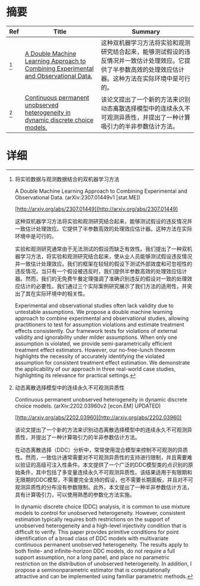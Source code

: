 # 摘要

| Ref | Title | Summary |
| --- | --- | --- |
| [^1] | [A Double Machine Learning Approach to Combining Experimental and Observational Data.](http://arxiv.org/abs/2307.01449) | 这种双机器学习方法将实验和观测研究结合起来，能够测试假设的违反情况并一致估计处理效应。它提供了半参数高效的处理效应估计器。这种方法在实际环境中是可行的。 |
| [^2] | [Continuous permanent unobserved heterogeneity in dynamic discrete choice models.](http://arxiv.org/abs/2202.03960) | 该论文提出了一个新的方法来识别动态离散选择模型中的连续永久不可观测异质性，并提出了一种计算吸引力的半非参数估计方法。 |

# 详细

[^1]: 将实验数据与观测数据结合的双机器学习方法

    A Double Machine Learning Approach to Combining Experimental and Observational Data. (arXiv:2307.01449v1 [stat.ME])

    [http://arxiv.org/abs/2307.01449](http://arxiv.org/abs/2307.01449)

    这种双机器学习方法将实验和观测研究结合起来，能够测试假设的违反情况并一致估计处理效应。它提供了半参数高效的处理效应估计器。这种方法在实际环境中是可行的。

    

    实验和观测研究通常由于无法测试的假设而缺乏有效性。我们提出了一种双机器学习方法，将实验和观测研究结合起来，使从业人员能够测试假设违反情况并一致估计处理效应。我们的框架在较轻的假设下测试外部效度和可忽视性的违反情况。当只有一个假设被违反时，我们提供半参数高效的处理效应估计器。然而，我们的无免费午餐定理强调了准确识别违反的假设对一致的处理效应估计的必要性。我们通过三个实际案例研究展示了我们方法的适用性，并突出了其在实际环境中的相关性。

    Experimental and observational studies often lack validity due to untestable assumptions. We propose a double machine learning approach to combine experimental and observational studies, allowing practitioners to test for assumption violations and estimate treatment effects consistently. Our framework tests for violations of external validity and ignorability under milder assumptions. When only one assumption is violated, we provide semi-parametrically efficient treatment effect estimators. However, our no-free-lunch theorem highlights the necessity of accurately identifying the violated assumption for consistent treatment effect estimation. We demonstrate the applicability of our approach in three real-world case studies, highlighting its relevance for practical settings.
    
[^2]: 动态离散选择模型中的连续永久不可观测异质性

    Continuous permanent unobserved heterogeneity in dynamic discrete choice models. (arXiv:2202.03960v2 [econ.EM] UPDATED)

    [http://arxiv.org/abs/2202.03960](http://arxiv.org/abs/2202.03960)

    该论文提出了一个新的方法来识别动态离散选择模型中的连续永久不可观测异质性，并提出了一种计算吸引力的半非参数估计方法。

    

    在动态离散选择（DDC）分析中，常常使用混合模型来控制不可观测的异质性。然而，一致估计通常需要对不可观测异质性的支持进行限制，并且需要难以验证的高级可注入性条件。本文提供了一个广泛的DDC模型类的点识别的原始条件，其中包括了多变量连续永久不可观测异质性。该结果适用于有限期和无限期的DDC模型，不需要完全支持的假设，也不需要长期面板，并且对不可观测异质性的分布没有参数限制。此外，本文提出了一种半非参数估计方法，具有计算吸引力，可以使用熟悉的参数化方法实施。

    In dynamic discrete choice (DDC) analysis, it is common to use mixture models to control for unobserved heterogeneity. However, consistent estimation typically requires both restrictions on the support of unobserved heterogeneity and a high-level injectivity condition that is difficult to verify. This paper provides primitive conditions for point identification of a broad class of DDC models with multivariate continuous permanent unobserved heterogeneity. The results apply to both finite- and infinite-horizon DDC models, do not require a full support assumption, nor a long panel, and place no parametric restriction on the distribution of unobserved heterogeneity. In addition, I propose a seminonparametric estimator that is computationally attractive and can be implemented using familiar parametric methods.
    

